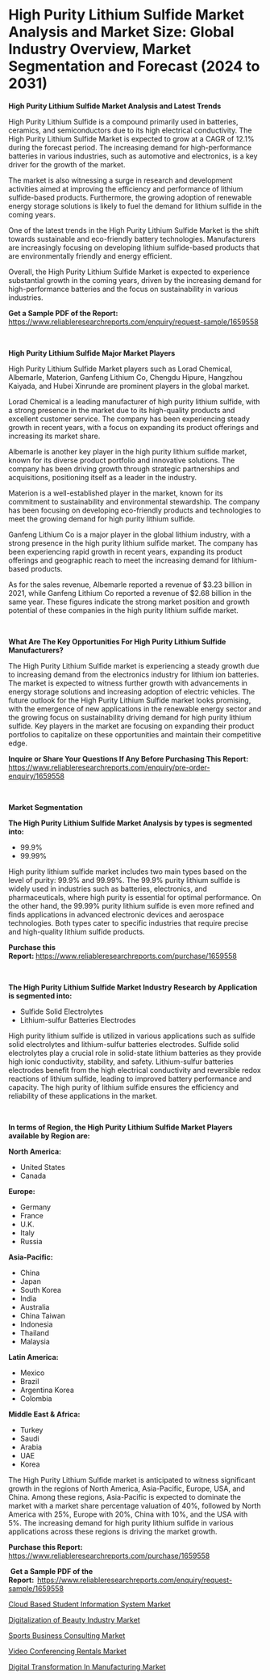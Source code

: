 <p><h1>High Purity Lithium Sulfide Market Analysis and Market Size: Global Industry Overview, Market Segmentation and Forecast (2024 to 2031)</h1></p><p><strong>High Purity Lithium Sulfide Market Analysis and Latest Trends</strong></p>
<p><p>High Purity Lithium Sulfide is a compound primarily used in batteries, ceramics, and semiconductors due to its high electrical conductivity. The High Purity Lithium Sulfide Market is expected to grow at a CAGR of 12.1% during the forecast period. The increasing demand for high-performance batteries in various industries, such as automotive and electronics, is a key driver for the growth of the market.</p><p>The market is also witnessing a surge in research and development activities aimed at improving the efficiency and performance of lithium sulfide-based products. Furthermore, the growing adoption of renewable energy storage solutions is likely to fuel the demand for lithium sulfide in the coming years.</p><p>One of the latest trends in the High Purity Lithium Sulfide Market is the shift towards sustainable and eco-friendly battery technologies. Manufacturers are increasingly focusing on developing lithium sulfide-based products that are environmentally friendly and energy efficient.</p><p>Overall, the High Purity Lithium Sulfide Market is expected to experience substantial growth in the coming years, driven by the increasing demand for high-performance batteries and the focus on sustainability in various industries.</p></p>
<p><strong>Get a Sample PDF of the Report:&nbsp;</strong> <a href="https://www.reliableresearchreports.com/enquiry/request-sample/1659558">https://www.reliableresearchreports.com/enquiry/request-sample/1659558</a></p>
<p>&nbsp;</p>
<p><strong>High Purity Lithium Sulfide Major Market Players</strong></p>
<p><p>High Purity Lithium Sulfide Market players such as Lorad Chemical, Albemarle, Materion, Ganfeng Lithium Co, Chengdu Hipure, Hangzhou Kaiyada, and Hubei Xinrunde are prominent players in the global market.</p><p>Lorad Chemical is a leading manufacturer of high purity lithium sulfide, with a strong presence in the market due to its high-quality products and excellent customer service. The company has been experiencing steady growth in recent years, with a focus on expanding its product offerings and increasing its market share.</p><p>Albemarle is another key player in the high purity lithium sulfide market, known for its diverse product portfolio and innovative solutions. The company has been driving growth through strategic partnerships and acquisitions, positioning itself as a leader in the industry.</p><p>Materion is a well-established player in the market, known for its commitment to sustainability and environmental stewardship. The company has been focusing on developing eco-friendly products and technologies to meet the growing demand for high purity lithium sulfide.</p><p>Ganfeng Lithium Co is a major player in the global lithium industry, with a strong presence in the high purity lithium sulfide market. The company has been experiencing rapid growth in recent years, expanding its product offerings and geographic reach to meet the increasing demand for lithium-based products.</p><p>As for the sales revenue, Albemarle reported a revenue of $3.23 billion in 2021, while Ganfeng Lithium Co reported a revenue of $2.68 billion in the same year. These figures indicate the strong market position and growth potential of these companies in the high purity lithium sulfide market.</p></p>
<p>&nbsp;</p>
<p><strong>What Are The Key Opportunities For High Purity Lithium Sulfide Manufacturers?</strong></p>
<p><p>The High Purity Lithium Sulfide market is experiencing a steady growth due to increasing demand from the electronics industry for lithium ion batteries. The market is expected to witness further growth with advancements in energy storage solutions and increasing adoption of electric vehicles. The future outlook for the High Purity Lithium Sulfide market looks promising, with the emergence of new applications in the renewable energy sector and the growing focus on sustainability driving demand for high purity lithium sulfide. Key players in the market are focusing on expanding their product portfolios to capitalize on these opportunities and maintain their competitive edge.</p></p>
<p><strong>Inquire or Share Your Questions If Any Before Purchasing This Report:</strong> <a href="https://www.reliableresearchreports.com/enquiry/pre-order-enquiry/1659558">https://www.reliableresearchreports.com/enquiry/pre-order-enquiry/1659558</a></p>
<p>&nbsp;</p>
<p><strong>Market Segmentation</strong></p>
<p><strong>The High Purity Lithium Sulfide Market Analysis by types is segmented into:</strong></p>
<p><ul><li>99.9%</li><li>99.99%</li></ul></p>
<p><p>High purity lithium sulfide market includes two main types based on the level of purity: 99.9% and 99.99%. The 99.9% purity lithium sulfide is widely used in industries such as batteries, electronics, and pharmaceuticals, where high purity is essential for optimal performance. On the other hand, the 99.99% purity lithium sulfide is even more refined and finds applications in advanced electronic devices and aerospace technologies. Both types cater to specific industries that require precise and high-quality lithium sulfide products.</p></p>
<p><strong>Purchase this Report:&nbsp;</strong><a href="https://www.reliableresearchreports.com/purchase/1659558">https://www.reliableresearchreports.com/purchase/1659558</a></p>
<p>&nbsp;</p>
<p><strong>The High Purity Lithium Sulfide Market Industry Research by Application is segmented into:</strong></p>
<p><ul><li>Sulfide Solid Electrolytes</li><li>Lithium-sulfur Batteries Electrodes</li></ul></p>
<p><p>High purity lithium sulfide is utilized in various applications such as sulfide solid electrolytes and lithium-sulfur batteries electrodes. Sulfide solid electrolytes play a crucial role in solid-state lithium batteries as they provide high ionic conductivity, stability, and safety. Lithium-sulfur batteries electrodes benefit from the high electrical conductivity and reversible redox reactions of lithium sulfide, leading to improved battery performance and capacity. The high purity of lithium sulfide ensures the efficiency and reliability of these applications in the market.</p></p>
<p>&nbsp;</p>
<p><strong>In terms of Region, the High Purity Lithium Sulfide Market Players available by Region are:</strong></p>
<p>
    <p> <strong> North America: </strong>
        <ul>
            <li>United States</li>
            <li>Canada</li>
        </ul>
        </p> 
    <p> <strong> Europe: </strong>
        <ul>
            <li>Germany</li>
            <li>France</li>
            <li>U.K.</li>
            <li>Italy</li>
            <li>Russia</li>
        </ul>
        </p> 
    <p> <strong> Asia-Pacific: </strong>
        <ul>
            <li>China</li>
            <li>Japan</li>
            <li>South Korea</li>
            <li>India</li>
            <li>Australia</li>
            <li>China Taiwan</li>
            <li>Indonesia</li>
            <li>Thailand</li>
            <li>Malaysia</li>
        </ul>
        </p> 
    <p> <strong> Latin America: </strong>
        <ul>
            <li>Mexico</li>
            <li>Brazil</li>
            <li>Argentina Korea</li>
            <li>Colombia</li>
        </ul>
        </p> 
    <p> <strong> Middle East & Africa: </strong>
        <ul>
            <li>Turkey</li>
            <li>Saudi</li>
            <li>Arabia</li>
            <li>UAE</li>
            <li>Korea</li>
        </ul>
    </p>
    </p>
<p><p>The High Purity Lithium Sulfide market is anticipated to witness significant growth in the regions of North America, Asia-Pacific, Europe, USA, and China. Among these regions, Asia-Pacific is expected to dominate the market with a market share percentage valuation of 40%, followed by North America with 25%, Europe with 20%, China with 10%, and the USA with 5%. The increasing demand for high purity lithium sulfide in various applications across these regions is driving the market growth.</p></p>
<p><strong>Purchase this Report: </strong><a href="https://www.reliableresearchreports.com/purchase/1659558">https://www.reliableresearchreports.com/purchase/1659558</a></p>
<p>&nbsp;<strong>Get a Sample PDF of the Report:&nbsp;&nbsp;</strong><a href="https://www.reliableresearchreports.com/enquiry/request-sample/1659558">https://www.reliableresearchreports.com/enquiry/request-sample/1659558</a></p>
<p><strong></strong></p>
<p><p><a href="https://medium.com/@aliabrakus/cloud-based-student-information-system-market-furnishes-information-on-market-share-market-trends-5225f7cf2998">Cloud Based Student Information System Market</a></p><p><a href="https://medium.com/@aliabrakus/digitalization-of-beauty-industry-market-share-evolution-and-market-growth-trends-2024-2031-761c6672f976">Digitalization of Beauty Industry Market</a></p><p><a href="https://medium.com/@lomawitting/sports-business-consulting-nbsp-market-focuses-on-market-share-size-and-projected-forecast-till-b7f62b238227">Sports Business Consulting Market</a></p><p><a href="https://medium.com/@lomawitting/video-conferencing-rentals-market-trends-forecast-and-competitive-analysis-to-2031-f3ddcb7770f6">Video Conferencing Rentals Market</a></p><p><a href="https://medium.com/@lomawitting/digital-transformation-in-manufacturing-market-comprehensive-assessment-by-type-application-and-9a3d7f4fb504">Digital Transformation In Manufacturing Market</a></p></p>